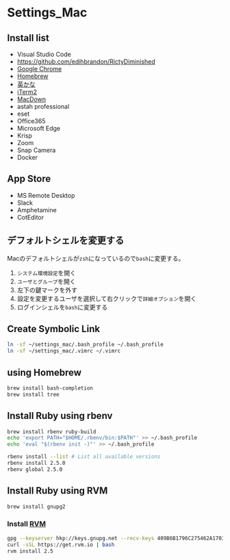 # Settings_Mac

## Install list

- Visual Studio Code
- https://github.com/edihbrandon/RictyDiminished
- [Google Chrome](https://www.google.co.jp/chrome/index.html)
- [Homebrew](https://brew.sh/index_ja)
- [英かな](https://ei-kana.appspot.com/)
- [iTerm2](https://www.iterm2.com/)
- [MacDown](https://macdown.uranusjr.com/)
- astah professional
- eset
- Office365
- Microsoft Edge
- Krisp
- Zoom
- Snap Camera
- Docker

## App Store

- MS Remote Desktop
- Slack
- Amphetamine
- CotEditor

## デフォルトシェルを変更する

Macのデフォルトシェルが`zsh`になっているので`bash`に変更する。

1. `システム環境設定`を開く
2. `ユーザとグループ`を開く
3. 左下の鍵マークを外す
4. 設定を変更するユーザを選択して右クリックで`詳細オプション`を開く
5. ログインシェルを`bash`に変更する

## Create Symbolic Link

```sh
ln -sf ~/settings_mac/.bash_profile ~/.bash_profile
ln -sf ~/settings_mac/.vimrc ~/.vimrc
```

## using Homebrew

```sh
brew install bash-completion
brew install tree
```

## Install Ruby using rbenv


```sh
brew install rbenv ruby-build
echo 'export PATH="$HOME/.rbenv/bin:$PATH"' >> ~/.bash_profile
echo 'eval "$(rbenv init -)"' >> ~/.bash_profile
```

```sh
rbenv install --list # List all available versions
rbenv install 2.5.0
rbenv global 2.5.0
```

## Install Ruby using RVM

```sh
brew install gnupg2
```

### Install [RVM](https://rvm.io/rvm/install)

```sh
gpg --keyserver hkp://keys.gnupg.net --recv-keys 409B6B1796C275462A1703113804BB82D39DC0E3 7D2BAF1CF37B13E2069D6956105BD0E739499BDB
curl -sSL https://get.rvm.io | bash
rvm install 2.5
```
